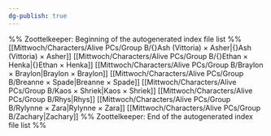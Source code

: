 ```yaml
---
dg-publish: true
---
```

%% Zoottelkeeper: Beginning of the autogenerated index file list  %%
 [[Mittwoch/Characters/Alive PCs/Group B/{}Ash (Vittoria) × Asher|{}Ash (Vittoria) × Asher]]
 [[Mittwoch/Characters/Alive PCs/Group B/{}Ethan × Henka|{}Ethan × Henka]]
 [[Mittwoch/Characters/Alive PCs/Group B/Braylon × Braylon|Braylon × Braylon]]
 [[Mittwoch/Characters/Alive PCs/Group B/Breanne × Spade|Breanne × Spade]]
 [[Mittwoch/Characters/Alive PCs/Group B/Kaos × Shriek|Kaos × Shriek]]
 [[Mittwoch/Characters/Alive PCs/Group B/Rhys|Rhys]]
 [[Mittwoch/Characters/Alive PCs/Group B/Rylynne × Zara|Rylynne × Zara]]
 [[Mittwoch/Characters/Alive PCs/Group B/Zachary|Zachary]]
%% Zoottelkeeper: End of the autogenerated index file list  %%
